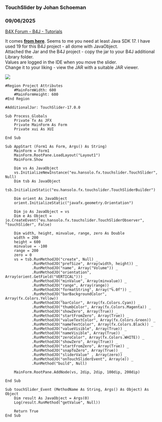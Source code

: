 ### TouchSlider by Johan Schoeman
### 09/06/2025
[B4X Forum - B4J - Tutorials](https://www.b4x.com/android/forum/threads/168549/)

It comes [**from here**](https://github.com/HanSolo/TouchSlider). Seems to me you need at least Java SDK 17. I have used 19 for this B4J project - all dome with JavaObject.  
Attached the Jar and the B4J project - copy the jar to your B4J additional Library folder.  
Values are logged in the IDE when you move the slider.  
Change it to your liking - view the JAR with a suitable JAR viewer.  
  
![](https://www.b4x.com/android/forum/attachments/166603)  
  

```B4X
#Region Project Attributes  
    #MainFormWidth: 600  
    #MainFormHeight: 600  
#End Region  
  
#AdditionalJar: TouchSlider-17.0.0  
  
Sub Process_Globals  
    Private fx As JFX  
    Private MainForm As Form  
    Private xui As XUI  
  
End Sub  
  
Sub AppStart (Form1 As Form, Args() As String)  
    MainForm = Form1  
    MainForm.RootPane.LoadLayout("Layout1")  
    MainForm.Show  
      
    Dim vs As JavaObject  
    vs.InitializeNewInstance("eu.hansolo.fx.touchslider.TouchSlider", Null)  
    Dim tsb As JavaObject  
    tsb.InitializeStatic("eu.hansolo.fx.touchslider.TouchSliderBuilder")  
      
    Dim orient As JavaObject  
    orient.InitializeStatic("javafx.geometry.Orientation")  
      
    Dim jo As JavaObject = vs  
    Dim e As Object = jo.CreateEvent("eu.hansolo.fx.touchslider.TouchSliderObserver", "touchSlider", False)  
    
    Dim width, height, minvalue, range, zero As Double  
    width = 200  
    height = 600  
    minvalue = -100  
    range = 200  
    zero = 0  
    vs = tsb.RunMethodJO("create", Null) _  
            .RunMethodJO("prefSize", Array(width, height)) _  
            .RunMethodJO("name", Array("Volume")) _  
            .RunMethodJO("orientation", Array(orient.GetField("VERTICAL"))) _  
            .RunMethodJO("minValue", Array(minvalue)) _  
            .RunMethodJO("range", Array(range)) _  
            .RunMethodJO("formatString", Array("%.0f")) _  
            .RunMethodJO("barBackgroundColor", Array(fx.Colors.Yellow)) _  
            .RunMethodJO("barColor", Array(fx.Colors.Cyan)) _  
            .RunMethodJO("thumbColor", Array(fx.Colors.Magenta)) _  
            .RunMethodJO("showZero", Array(True)) _  
            .RunMethodJO("startFromZero", Array(True)) _  
            .RunMethodJO("valueTextColor", Array(fx.Colors.Green)) _  
            .RunMethodJO("nameTextColor", Array(fx.Colors.Black)) _  
            .RunMethodJO("valueVisible", Array(True)) _  
            .RunMethodJO("nameVisible", Array(True)) _  
            .RunMethodJO("zeroColor", Array(fx.Colors.WHITE)) _  
            .RunMethodJO("showZero", Array(True)) _  
            .RunMethodJO("startFromZero", Array(True)) _  
            .RunMethodJO("snapToZero", Array(True)) _  
            .RunMethodJO("sliderValue" , Array(zero)) _  
            .RunMethodJO("onTouchSliderEvent", Array(e)) _  
            .RunMethod("build", Null)  
              
    MainForm.RootPane.AddNode(vs, 2dip, 2dip, 100dip, 200dip)  
      
End Sub  
  
Sub touchSlider_Event (MethodName As String, Args() As Object) As Object  
    Dim result As JavaObject = Args(0)  
    Log(result.RunMethod("getValue", Null))  
      
    Return True  
End Sub
```